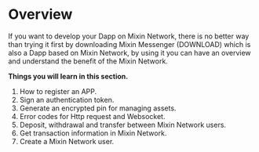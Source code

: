 # Overview

If you want to develop your Dapp on Mixin Network, there is no better way than trying it first by downloading Mixin Messenger (DOWNLOAD) which is also a Dapp based on Mixin Network, by using it you can have an overview and understand the benefit of the Mixin Network.

**Things you will learn in this section.**


1. How to register an APP.
2. Sign an authentication token.
3. Generate an encrypted pin for managing assets.
4. Error codes for Http request and Websocket.
5. Deposit, withdrawal and transfer between Mixin Network users.
6. Get transaction information in Mixin Network.
7. Create a Mixin Network user.